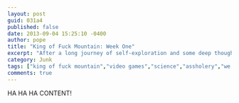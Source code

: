 ```yaml
---
layout: post
guid: 031a4
published: false
date: 2013-09-04 15:25:10 -0400
author: pope
title: "King of Fuck Mountain: Week One"
excerpt: "After a long journey of self-exploration and some deep thought on matters of mortal existence, purpose, and legacy, we can now confidently say that we are a bunch of assholes. But just being assholes in our real lives isn't enough. Join us as we take our douchebaggery to some of our most beloved video game worlds."
category: Junk
tags: ["king of fuck mountain","video games","science","assholery","we should probably start this"]
comments: true 
---
```


HA HA HA CONTENT!